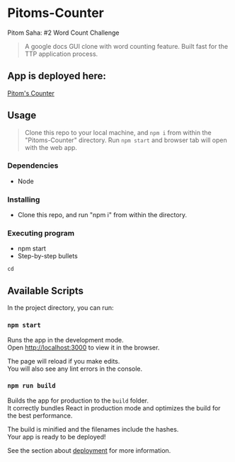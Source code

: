 # Pitoms-Counter

Pitom Saha: #2 Word Count Challenge  
>A google docs GUI clone with word counting feature. Built fast for the TTP application process.  

## App is deployed here:

[Pitom's Counter](https://pitoms-gdoc-counter.herokuapp.com/)

## Usage
> Clone this repo to your local machine, and `npm i` from within the "Pitoms-Counter" directory.
> Run `npm start` and browser tab will open with the web app.

### Dependencies

* Node 

### Installing

* Clone this repo, and run "npm i" from within the directory.

### Executing program

* npm start
* Step-by-step bullets
```
cd
```


## Available Scripts

In the project directory, you can run:

### `npm start`

Runs the app in the development mode.\
Open [http://localhost:3000](http://localhost:3000) to view it in the browser.

The page will reload if you make edits.\
You will also see any lint errors in the console.


### `npm run build`

Builds the app for production to the `build` folder.\
It correctly bundles React in production mode and optimizes the build for the best performance.

The build is minified and the filenames include the hashes.\
Your app is ready to be deployed!

See the section about [deployment](https://facebook.github.io/create-react-app/docs/deployment) for more information.



